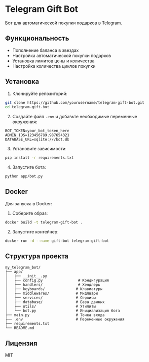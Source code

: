# Telegram Gift Bot

Бот для автоматической покупки подарков в Telegram.

## Функциональность

- Пополнение баланса в звездах
- Настройка автоматической покупки подарков
- Установка лимитов цены и количества
- Настройка количества циклов покупки

## Установка

1. Клонируйте репозиторий:
```bash
git clone https://github.com/yourusername/telegram-gift-bot.git
cd telegram-gift-bot
```

2. Создайте файл `.env` и добавьте необходимые переменные окружения:
```
BOT_TOKEN=your_bot_token_here
ADMIN_IDS=123456789,987654321
DATABASE_URL=sqlite:///bot.db
```

3. Установите зависимости:
```bash
pip install -r requirements.txt
```

4. Запустите бота:
```bash
python app/bot.py
```

## Docker

Для запуска в Docker:

1. Соберите образ:
```bash
docker build -t telegram-gift-bot .
```

2. Запустите контейнер:
```bash
docker run -d --name gift-bot telegram-gift-bot
```

## Структура проекта

```
my_telegram_bot/
├── app/
│   ├── __init__.py
│   ├── config.py                # Конфигурация
│   ├── handlers/                # Хендлеры
│   ├── keyboards/              # Клавиатуры
│   ├── middlewares/            # Мидлвари
│   ├── services/               # Сервисы
│   ├── database/               # База данных
│   ├── utils/                  # Утилиты
│   └── bot.py                  # Инициализация бота
├── main.py                     # Точка входа
├── .env                        # Переменные окружения
├── requirements.txt
└── README.md
```

## Лицензия

MIT 